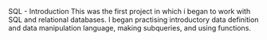 SQL - Introduction
This was the first project in which i began to work with SQL and relational databases. 
I began practising introductory data definition and data manipulation language, making subqueries, and using functions.
